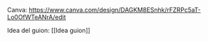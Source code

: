 Canva: https://www.canva.com/design/DAGKM8ESnhk/rFZRPc5aT-Lo0OfWTeANrA/edit

Idea del guion: [[Idea guion]]

